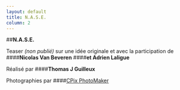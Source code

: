 ```yaml
---
layout: default
title: N.A.S.E.
column: 2
---
```


<script type="text/javascript">
window.addEvent('load', function() {
    var imgs = [];
    imgs.push({file: 'nase1.jpg', title: '', desc: '', url: '#'});
    imgs.push({file: 'nase2.jpg', title: '', desc: '', url: '#'});
    var myshow = new Slideshow('slideshow', { 
        type: 'zoom',
        externals: 0,
        showTitleCaption: 1,
        captionHeight: 45,
        width: 600, 
        height: 350, 
        pan: 20,
        zoom: 20,
        loadingDiv: 1,
        resize: true,
        duration: [3000, 9000],
        transition: Fx.Transitions.Expo.easeOut,
        images: imgs, 
        path: '/images/nase/'
    });

    myshow.caps.h2.setStyles({color: '#fff', fontSize: '13px'});
    myshow.caps.p.setStyles({color: '#ccc', fontSize: '11px'});
});
</script>

##**N.A.S.E.**

Teaser *(non publié)* sur une idée originale et avec la participation de
####**Nicolas Van Beveren**
####**et Adrien Laligue**

Réalisé par
####**Thomas J Guilleux**

Photographies par
####[CPix PhotoMaker](https://www.facebook.com/cpixphotomaker?fref=ts)
